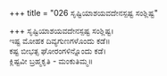 +++
title = "026 ಸೃಷ್ಟಿಯಾಶಯವದೇನಸ್ಪಷ್ಟ ಸಂಶ್ಲಿಷ್ಟ"

+++
ಸೃಷ್ಟಿಯಾಶಯವದೇನಸ್ಪಷ್ಟ ಸಂಶ್ಲಿಷ್ಟ।  
ಇಷ್ಟ ಮೋಹಕ ದಿವ್ಯಗುಣಗಳೊಂದು ಕಡೆ॥  
ಕಷ್ಟ ಬೀಭತ್ಸ ಘೋರಂಗಳಿನ್ನೊಂದು ಕಡೆ।  
ಕ್ಲಿಷ್ಟವೀ ಬ್ರಹ್ಮಕೃತಿ - ಮಂಕುತಿಮ್ಮ॥  
